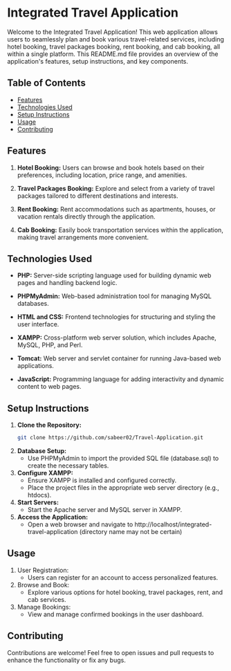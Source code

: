 # Integrated Travel Application

Welcome to the Integrated Travel Application! This web application allows users to seamlessly plan and book various travel-related services, including hotel booking, travel packages booking, rent booking, and cab booking, all within a single platform. This README.md file provides an overview of the application's features, setup instructions, and key components.

## Table of Contents

- [Features](#features)
- [Technologies Used](#technologies-used)
- [Setup Instructions](#setup-instructions)
- [Usage](#usage)
- [Contributing](#contributing)

## Features

1. **Hotel Booking:** Users can browse and book hotels based on their preferences, including location, price range, and amenities.

2. **Travel Packages Booking:** Explore and select from a variety of travel packages tailored to different destinations and interests.

3. **Rent Booking:** Rent accommodations such as apartments, houses, or vacation rentals directly through the application.

4. **Cab Booking:** Easily book transportation services within the application, making travel arrangements more convenient.

## Technologies Used

- **PHP:** Server-side scripting language used for building dynamic web pages and handling backend logic.
  
- **PHPMyAdmin:** Web-based administration tool for managing MySQL databases.

- **HTML and CSS:** Frontend technologies for structuring and styling the user interface.

- **XAMPP:** Cross-platform web server solution, which includes Apache, MySQL, PHP, and Perl.

- **Tomcat:** Web server and servlet container for running Java-based web applications.

- **JavaScript:** Programming language for adding interactivity and dynamic content to web pages.

## Setup Instructions

1. **Clone the Repository:**
   ```bash
   git clone https://github.com/sabeer02/Travel-Application.git
   ```
2. **Database Setup:**
   - Use PHPMyAdmin to import the provided SQL file (database.sql) to create the necessary tables.
3. **Configure XAMPP:**
   - Ensure XAMPP is installed and configured correctly.
   - Place the project files in the appropriate web server directory (e.g., htdocs).
4. **Start Servers:**
   - Start the Apache server and MySQL server in XAMPP.
5. **Access the Application:**
   - Open a web browser and navigate to http://localhost/integrated-travel-application (directory name may not be certain)

## Usage

1. User Registration:
   - Users can register for an account to access personalized features.
2. Browse and Book:
   - Explore various options for hotel booking, travel packages, rent, and cab services.
3. Manage Bookings:
   - View and manage confirmed bookings in the user dashboard.

## Contributing
Contributions are welcome! Feel free to open issues and pull requests to enhance the functionality or fix any bugs.
